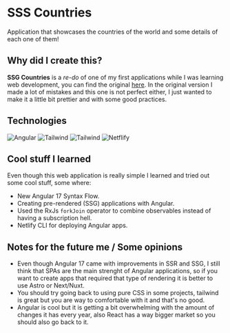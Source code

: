 # SSS Countries

Application that showcases the countries of the world and some details of each one of them!

## Why did I create this?

**SSG Countries** is a _re-do_ of one of my first applications while I was learning web development, you can find the original [here](https://github.com/GabrielCornejoB/fem-rest-countries-api). In the original version I made a lot of mistakes and this one is not perfect either, I just wanted to make it a little bit prettier and with some good practices.

## Technologies

![Angular](https://img.shields.io/badge/Angular-f41e6f?style=for-the-badge&logo=angular&logoColor=white)
![Tailwind](https://img.shields.io/badge/Tailwind_CSS-3bbdf8?style=for-the-badge&logo=tailwind-css&logoColor=white)
![Tailwind](https://img.shields.io/badge/Daisy_UI-15d1a5?style=for-the-badge&logo=daisyui&logoColor=white)
![Netflify](https://img.shields.io/badge/Netlify-00C7B7?style=for-the-badge&logo=netlify&logoColor=white)

## Cool stuff I learned

Even though this web application is really simple I learned and tried out some cool stuff, some where:

- New Angular 17 Syntax Flow.
- Creating pre-rendered (SSG) applications with Angular.
- Used the RxJs `forkJoin` operator to combine observables instead of having a subscription hell.
- Netlify CLI for deploying Angular apps.

## Notes for the future me / Some opinions

- Even though Angular 17 came with improvements in SSR and SSG, I still think that SPAs are the main strenght of Angular applications, so if you want to create apps that required that type of rendering it is better to use Astro or Next/Nuxt.
- You should try going back to using pure CSS in some projects, tailwind is great but you are way to comfortable with it and that's no good.
- Angular is cool but it is getting a bit overwhelming with the amount of changes it has every year, also React has a way bigger market so you should also go back to it.
